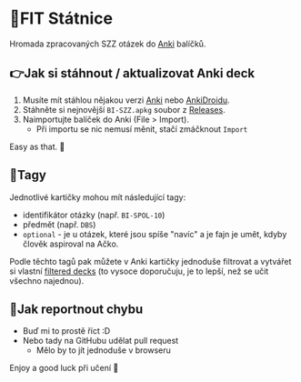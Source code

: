 # 📘FIT Státnice

Hromada zpracovaných SZZ otázek do [Anki](https://apps.ankiweb.net/) balíčků.
## 👉Jak si stáhnout / aktualizovat Anki deck
1. Musíte mít stáhlou nějakou verzi [Anki](https://apps.ankiweb.net/) nebo [AnkiDroidu](https://play.google.com/store/apps/details?id=com.ichi2.anki&hl=cs&gl=US).
2. Stáhněte si nejnovější `BI-SZZ.apkg` soubor z [Releases](https://github.com/Morcinus/FIT-Statnice/releases).
3. Naimportujte balíček do Anki (File > Import).
	- Při importu se nic nemusí měnit, stačí zmáčknout `Import`

Easy as that. 🍻

## 📑Tagy
Jednotlivé kartičky mohou mít následující tagy:
- identifikátor otázky (např. `BI-SPOL-10`)
- předmět (např. `DBS`)
- `optional` - je u otázek, které jsou spíše "navíc" a je fajn je umět, kdyby člověk aspiroval na Ačko.

Podle těchto tagů pak můžete v Anki kartičky jednoduše filtrovat a vytvářet si vlastní [filtered decks](https://docs.ankiweb.net/filtered-decks.html) (to vysoce doporučuju, je to lepší, než se učit všechno najednou).

## 🙋Jak reportnout chybu
- Buď mi to prostě říct :D
- Nebo tady na GitHubu udělat pull request
	- Mělo by to jít jednoduše v browseru

Enjoy a good luck při učení 👊
